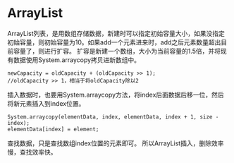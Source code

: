 # ArrayList


ArrayList列表，是用数组存储数据，新建时可以指定初始容量大小，如果没指定初始容量，则初始容量为10。如果add一个元素进来时，add之后元素数量超出目前容量了，则进行扩容。
扩容是新建一个数组，大小为当前容量的1.5倍，并将现有数据使用System.arraycopy拷贝进新数组中。
```
newCapacity = oldCapacity + (oldCapacity >> 1);
//oldCapacity >> 1，相当于将oldCapacity除以2
```

插入数据时，也要用System.arraycopy方法，将index后面数据后移一位，然后将新元素插入到index位置。
```
System.arraycopy(elementData, index, elementData, index + 1, size - index);
elementData[index] = element;
```

查找数据，只是查找数组index位置的元素即可。
所以ArrayList插入，删除效率慢，查找效率快。
